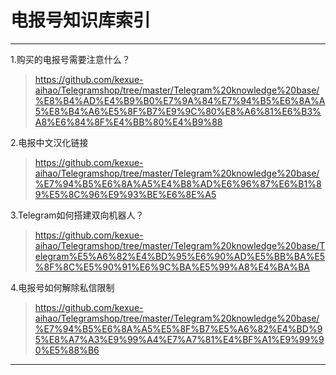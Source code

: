 # 电报号知识库索引

---------------------

1.购买的电报号需要注意什么？

> https://github.com/kexue-aihao/Telegramshop/tree/master/Telegram%20knowledge%20base/%E8%B4%AD%E4%B9%B0%E7%9A%84%E7%94%B5%E6%8A%A5%E8%B4%A6%E5%8F%B7%E9%9C%80%E8%A6%81%E6%B3%A8%E6%84%8F%E4%BB%80%E4%B9%88

2.电报中文汉化链接

> https://github.com/kexue-aihao/Telegramshop/tree/master/Telegram%20knowledge%20base/%E7%94%B5%E6%8A%A5%E4%B8%AD%E6%96%87%E6%B1%89%E5%8C%96%E9%93%BE%E6%8E%A5

3.Telegram如何搭建双向机器人？

> https://github.com/kexue-aihao/Telegramshop/tree/master/Telegram%20knowledge%20base/Telegram%E5%A6%82%E4%BD%95%E6%90%AD%E5%BB%BA%E5%8F%8C%E5%90%91%E6%9C%BA%E5%99%A8%E4%BA%BA

4.电报号如何解除私信限制

> https://github.com/kexue-aihao/Telegramshop/tree/master/Telegram%20knowledge%20base/%E7%94%B5%E6%8A%A5%E5%8F%B7%E5%A6%82%E4%BD%95%E8%A7%A3%E9%99%A4%E7%A7%81%E4%BF%A1%E9%99%90%E5%88%B6
---------------------